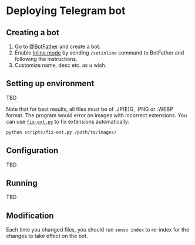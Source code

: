 # Deploying Telegram bot

## Creating a bot

1. Go to [@BotFather](https://t.me/BotFather) and create a bot.
2. Enable [Inline mode](https://core.telegram.org/bots/inline) by sending `/setinline` command to BotFather and following the instructions.
3. Customize name, desc etc. as u wish.

## Setting up environment

TBD

Note that for best results, all files must be of .JP(E)G, .PNG or .WEBP format. The program would error on images with incorrect extensions. You can use [`fix-ext.py`](../scripts/fix-ext.py) to fix extensions automatically:

```bash
python scripts/fix-ext.py /path/to/images/
```

## Configuration

TBD

## Running

TBD

## Modification

Each time you changed files, you should run `sense index` to re-index for the changes to take effect on the bot.
